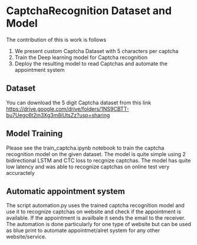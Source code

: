 # CaptchaRecognition Dataset and Model
 
The contribution of this is work is follows

1) We present custom Captcha Dataset with 5 characters per captcha
2) Train the Deep learning model for Captcha recognition
3) Deploy the resulting model to read Captchas and automate the appointment system

## Dataset

You can download the 5 digit Captcha dataset from this link https://drive.google.com/drive/folders/1NS9CBTT-bu7Uegc6t2jn3Xg3m8iUtsZz?usp=sharing

## Model Training
Please see the train_captcha.ipynb notebook to train the captcha recognition model on the given dataset. The model is quite simple using 2 bidirectional LSTM and CTC loss to recgnize captchas. The model has quite low latency and was able to recognize captchas on online test very accuractely

## Automatic appointment system
The script automation.py uses the trained captcha recognition model and use it to recognize captchas on website and check if the appointment is available. If the appointment is availbale it sends the email to the receiver. The automation is done particularly for one type of website but can be used as blue print to automate appointmet/alret system for any other website/service.
